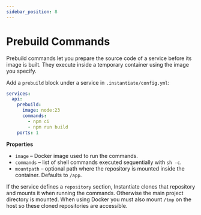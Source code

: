 ```yaml
---
sidebar_position: 8
---
```


# Prebuild Commands

Prebuild commands let you prepare the source code of a service before its image is built. They execute inside a temporary container using the image you specify.

Add a `prebuild` block under a service in `.instantiate/config.yml`:

```yaml
services:
  api:
    prebuild:
      image: node:23
      commands:
        - npm ci
        - npm run build
    ports: 1
```

**Properties**

- `image` – Docker image used to run the commands.
- `commands` – list of shell commands executed sequentially with `sh -c`.
- `mountpath` – optional path where the repository is mounted inside the container. Defaults to `/app`.

If the service defines a `repository` section, Instantiate clones that repository and mounts it when running the commands. Otherwise the main project directory is mounted. When using Docker you must also mount `/tmp` on the host so these cloned repositories are accessible.
